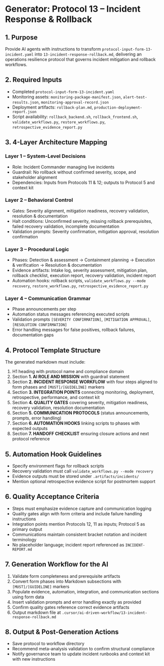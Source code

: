 # Generator: Protocol 13 – Incident Response & Rollback

## 1. Purpose
Provide AI agents with instructions to transform `protocol-input-form-13-incident.yaml` into `13-incident-response-rollback.md`, delivering an operations resilience protocol that governs incident mitigation and rollback workflows.

## 2. Required Inputs
- Completed `protocol-input-form-13-incident.yaml`
- Monitoring assets: `monitoring-package-manifest.json`, `alert-test-results.json`, `monitoring-approval-record.json`
- Deployment artifacts: `rollback-plan.md`, `production-deployment-report.json`
- Script availability: `rollback_backend.sh`, `rollback_frontend.sh`, `validate_workflows.py`, `restore_workflows.py`, `retrospective_evidence_report.py`

## 3. 4-Layer Architecture Mapping
### Layer 1 – System-Level Decisions
- Role: Incident Commander managing live incidents
- Guardrail: No rollback without confirmed severity, scope, and stakeholder alignment
- Dependencies: Inputs from Protocols 11 & 12; outputs to Protocol 5 and context kit

### Layer 2 – Behavioral Control
- Gates: Severity alignment, mitigation readiness, recovery validation, resolution & documentation
- Halt conditions: Unconfirmed severity, missing rollback prerequisites, failed recovery validation, incomplete documentation
- Validation prompts: Severity confirmation, mitigation approval, resolution confirmation

### Layer 3 – Procedural Logic
- Phases: Detection & assessment → Containment planning → Execution & verification → Resolution & documentation
- Evidence artifacts: Intake log, severity assessment, mitigation plan, rollback checklist, execution report, recovery validation, incident report
- Automation hooks: rollback scripts, `validate_workflows.py --mode recovery`, `restore_workflows.py`, `retrospective_evidence_report.py`

### Layer 4 – Communication Grammar
- Phase announcements per step
- Automation status messages referencing executed scripts
- Validation prompts `[SEVERITY CONFIRMATION]`, `[MITIGATION APPROVAL]`, `[RESOLUTION CONFIRMATION]`
- Error handling messages for false positives, rollback failures, documentation gaps

## 4. Protocol Template Structure
The generated markdown must include:
1. H1 heading with protocol name and compliance domain
2. Section **1. AI ROLE AND MISSION** with guardrail statement
3. Section **2. INCIDENT RESPONSE WORKFLOW** with four steps aligned to form phases and `[MUST]/[GUIDELINE]` markers
4. Section **3. INTEGRATION POINTS** connecting monitoring, deployment, retrospective, performance, and context kit
5. Section **4. QUALITY GATES** covering severity, mitigation readiness, recovery validation, resolution documentation
6. Section **5. COMMUNICATION PROTOCOLS** (status announcements, prompts, error handling)
7. Section **6. AUTOMATION HOOKS** linking scripts to phases with expected outputs
8. Section **7. HANDOFF CHECKLIST** ensuring closure actions and next protocol reference

## 5. Automation Hook Guidelines
- Specify environment flags for rollback scripts
- Recovery validation must call `validate_workflows.py --mode recovery`
- Evidence outputs must be stored under `.artifacts/incidents/`
- Mention optional retrospective evidence script for postmortem support

## 6. Quality Acceptance Criteria
- Steps must emphasize evidence capture and communication logging
- Quality gates align with form criteria and include failure handling instructions
- Integration points mention Protocols 12, 11 as inputs; Protocol 5 as primary output
- Communications maintain consistent bracket notation and incident terminology
- No placeholder language; incident report referenced as `INCIDENT-REPORT.md`

## 7. Generation Workflow for the AI
1. Validate form completeness and prerequisite artifacts
2. Convert form phases into Markdown subsections with `[MUST]/[GUIDELINE]` markers
3. Populate evidence, automation, integration, and communication sections using form data
4. Insert validation prompts and error handling exactly as provided
5. Confirm quality gates reference correct evidence artifacts
6. Output markdown file at `.cursor/ai-driven-workflow/13-incident-response-rollback.md`

## 8. Output & Post-Generation Actions
- Save protocol to workflow directory
- Recommend meta-analysis validation to confirm structural compliance
- Notify governance team to update incident runbooks and context kit with new instructions
